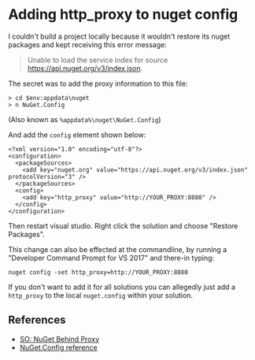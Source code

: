 ﻿# Adding http_proxy to nuget config

I couldn't build a project locally because it wouldn't restore its nuget packages and kept receiving this error message:

> Unable to load the service index for source https://api.nuget.org/v3/index.json.

The secret was to add the proxy information to this file:

	> cd $env:appdata\nuget
	> n NuGet.Config

(Also known as `%appdata%\nuget\NuGet.Config`)

And add the `config` element shown below:

	<?xml version="1.0" encoding="utf-8"?>
	<configuration>
	  <packageSources>
		<add key="nuget.org" value="https://api.nuget.org/v3/index.json" protocolVersion="3" />
	  </packageSources>
	  <config>
		<add key="http_proxy" value="http://YOUR_PROXY:8080" />
	  </config>
	</configuration>

Then restart visual studio. Right click the solution and choose "Restore Packages".

This change can also be effected at the commandline, by running a "Developer Command Prompt for VS 2017" and there-in typing:

	nuget config -set http_proxy=http://YOUR_PROXY:8080

If you don't want to add it for all solutions you can allegedly just add a `http_proxy` to the local `nuget.config` within your solution.

## References

 * [SO: NuGet Behind Proxy](https://stackoverflow.com/questions/9232160/nuget-behind-proxy)
 * [NuGet.Config reference](https://docs.microsoft.com/en-us/nuget/schema/nuget-config-file)
